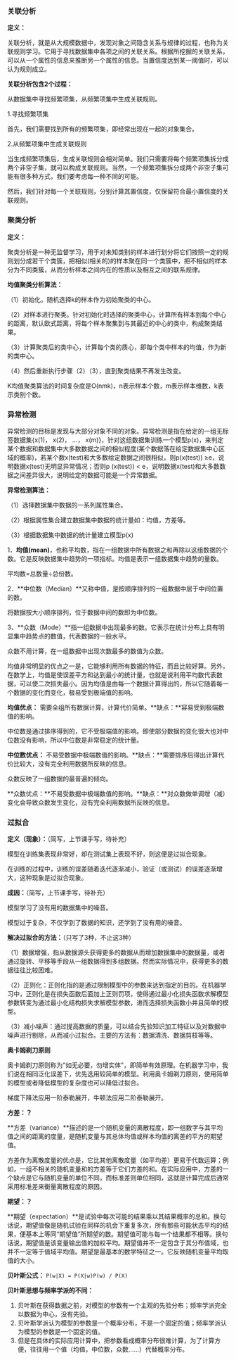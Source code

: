 ### 关联分析

**定义：**

关联分析，就是从大规模数据中，发现对象之间隐含关系与规律的过程，也称为关联规则学习。它用于寻找数据集中各项之间的关联关系。根据所挖掘的关联关系，可以从一个属性的信息来推断另一个属性的信息。当置信度达到某一阈值时，可以认为规则成立。

**关联分析包含2个过程：**

从数据集中寻找频繁项集，从频繁项集中生成关联规则。

1.寻找频繁项集

首先，我们需要找到所有的频繁项集，即经常出现在一起的对象集合。

2.从频繁项集中生成关联规则

当生成频繁项集后，生成关联规则会相对简单。我们只需要将每个频繁项集拆分成两个非空子集，就可以构成关联规则。当然，一个频繁项集拆分成两个非空子集可能有很多种方式，我们要考虑每一种不同的可能。

然后，我们针对每一个关联规则，分别计算其置信度，仅保留符合最小置信度的关联规则。



### 聚类分析

**定义：**

聚类分析是一种无监督学习，用于对未知类别的样本进行划分将它们按照一定的规则划分成若干个类簇，把相似(相关的)的样本聚在同一个类簇中，把不相似的样本分为不同类簇，从而分析样本之间内在的性质以及相互之间的联系规律。

**均值聚类分析算法：**

（1）初始化。随机选择k的样本作为初始聚类的中心。

（2）对样本进行聚类。针对初始化时选择的聚类中心，计算所有样本到每个中心的距离，默认欧式距离，将每个样本聚集到与其最近的中心的类中，构成聚类结果。

（3）计算聚类后的类中心，计算每个类的质心，即每个类中样本的均值，作为新的类中心。

（4）然后重新执行步骤（2）（3），直到聚类结果不再发生改变。

K均值聚类算法的时间复杂度是O(nmk)，n表示样本个数，m表示样本维数，k表示类别个数。



### 异常检测

异常检测的目标是发现与大部分对象不同的对象。异常检测是指在给定的一组无标签数据集{x(1)， x(2)， \...， x(m)}，针对这组数据集训练一个模型p(x)，来判定某个数据和数据集中大多数数据之间的相似程度(某个数据落在给定数据集中心区域的概率)，若某个数x(test)和大多数给定数据之间很相似，则p(x(test)) ≥e，说明数据x(test)无明显异常情况；否则p (x(test)) \< e，说明数据x(test)和大多数数据之间差异很大，说明给定的数据可能是一个异常数据。

**异常检测算法：**

（1）选择数据集中数据的一系列属性集合。

（2）根据属性集合建立数据集中数据的统计量如：均值，方差等。

（3）根据数据集中数据的统计量建立模型p(x)

1．**均值(mean)**，也称平均数，指在一组数据中所有数据之和再除以这组数据的个数。它是反映数据集中趋势的一项指标。均值是表示一组数据集中趋势的量数。

平均数=总数量÷总份数。

2．**中位数（Median）**又称中值，是按顺序排列的一组数据中居于中间位置的数。

将数据按大小顺序排列，位于数据中间的数即为中位数。

3、**众数（Mode）**指一组数据中出现最多的数。它表示在统计分布上具有明显集中趋势点的数值，代表数据的一般水平。

众数不用计算，在一组数据中出现次数最多的数值为众数。



均值非常明显的优点之一是，它能够利用所有数据的特征，而且比较好算。另外，在数学上，均值是使误差平方和达到最小的统计量，也就是说利用平均数代表数据，可以使二次损失最小。因为均值是由每一个数据计算得出的，所以它随着每一个数据的变化而变化，极易受到极端值的影响。

**均值优点：** 需要全组所有数据计算，计算代价简单。**缺点：**容易受到极端数值的影响。



中位数是通过排序得到的，它不受极端值的影响。即使部分数据的变化很大也对中位数没有影响，所以中位数是非常稳定的统计量。

**中位数优点：** 不易受数据中极端数值的影响。**缺点：**需要排序后得出计算代价比较大，没有完全利用数据所反映的信息。



众数反映了一组数据的最普遍的倾向。

**众数优点：**不易受数据中极端数值的影响。**缺点：**对众数做单调增（减）变化会导致众数发生变化，没有完全利用数据所反映的信息。



### 过拟合

**定义（现象）：**（简写，上节课手写，待补充）

模型在训练集表现非常好，却在测试集上表现不好，则这便是过拟合现象。

在训练的过程中，训练的误差随着迭代逐渐减小，验证（或测试）的误差逐渐增大，这种现象是过拟合现象。

**成因：**（简写，上节课手写，待补充）

模型学习了没有用的数据集中的噪音。

模型过于复杂，不仅学到了数据的知识，还学到了没有用的噪音。

**解决过拟合的方法：**（只写了3种，不止这3种）

（1）数据增强，指从数据源头获得更多的数据从而增加数据集中的数据量，或者通过旋转、平移等手段从一组数据得到多组数据。然而实际情况中，获得更多的数据往往比较困难。

（2）正则化：正则化指的是通过限制模型中的参数来达到指定的目的。在机器学习中，正则化是在损失函数后面加上正则罚项，使得通过最小化损失函数求解模型参数转变为通过最小化结构损失求解模型参数，进而选择损失函数小并且简单的模型。

（3）减小噪声：通过提高数据的质量，可以结合先验知识加工特征以及对数据中噪声进行剔除，从而减小过拟合。主要的方法有：数据清洗、数据剪枝等等。



**奥卡姆剃刀原则**

奥卡姆剃刀原则称为"如无必要，勿增实体"，即简单有效原理。在机器学习中，我们说在相同泛化误差下，优先选用较简单的模型。利用奥卡姆剃刀原则，使用简单的模型或者降低模型的复杂度也可以降低过拟合。



梯度下降法应用一阶泰勒展开，牛顿法应用二阶泰勒展开。







**方差：？** 

**方差（variance）**描述的是一个随机变量的离散程度，即一组数字与其平均值之间的距离的度量，是随机变量与其总体均值或样本均值的离差的平方的期望值。

方差作为离散度量的优点是，它比其他离散度量（如平均差）更易于代数运算；例如，一组不相关的随机变量和的方差等于它们方差的和。在实际应用中，方差的一个缺点是它与随机变量的单位不同，而标准差则单位相同，这就是计算完成后通常采用标准差来衡量离散程度的原因。

**期望：？**

**期望（expectation）**是试验中每次可能的结果乘以其结果概率的总和。换句话说，期望值像是随机试验在同样的机会下重复多次，所有那些可能状态平均的结果，便基本上等同“期望值”所期望的数。期望值可能与每一个结果都不相等。换句话说，期望值是该变量输出值的加权平均。期望值并不一定包含于其分布值域，也并不一定等于值域平均值。期望是最基本的数学特征之一。它反映随机变量平均取值的大小。



**贝叶斯公式：** `P(w|X) = P(X|w)P(w) / P(X)`

**贝叶斯思想与频率学派的不同：**

1. 贝叶斯在获得数据之前，对模型的参数有一个主观的先验分布；频率学派完全以数据为中心，没有先验。
2. 贝叶斯学派认为模型的参数是一个概率分布，不是一个固定的值；频率学派认为模型的参数是一个固定的值。
3. 但是在具体的实际应用计算中，把参数看成概率分布很难计算，为了计算方便，往往用一个值（均值，中位数，众数……）代替概率分布。